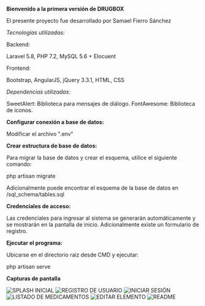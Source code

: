 
**Bienvenido a la primera versión de DRUGBOX**

El presente proyecto fue desarrollado por Samael Fierro Sánchez

_Tecnologías utilizadas:_

Backend: 

Laravel 5.8,
PHP 7.2,
MySQL 5.6 + Elocuent

Frontend:

Bootstrap, AngularJS, jQuery 3.3.1, HTML, CSS

_Dependencias utilizadas:_

SweetAlert: Biblioteca para mensajes de diálogo.
FontAwesome: Biblioteca de íconos.

**Configurar conexión a base de datos:**

Modificar el archivo ".env"

**Crear estructura de base de datos:**

Para migrar la base de datos y crear el esquema, utilice el siguiente comando:

php artisan migrate

Adicionalmente puede encontrar el esquema de la base de datos en /sql_schema/tables.sql

**Credenciales de acceso:**

Las credenciales para ingresar al sistema se generarán automáticamente y se mostrarán en la pantalla de inicio.
Adicionalmente existe un formulario de registro.


**Ejecutar el programa:**

Ubicarse en el directorio raiz desde CMD y ejecutar:

php artisan serve

**Capturas de pantalla**

![SPLASH INICIAL](https://i.imgur.com/evmsjr6.png)
![REGISTRO DE USUARIO](https://i.imgur.com/WVY78w9.png)
![INICIAR SESIÓN](https://i.imgur.com/HZNJ8Fq.png)
![LISTADO DE MEDICAMENTOS](https://i.imgur.com/fwFdzAE.png)
![EDITAR ELEMENTO](https://i.imgur.com/Vf0aGSF.png)
![README](https://i.imgur.com/Bx9hBV0.png)
